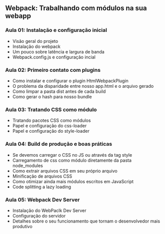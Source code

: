 ## Webpack: Trabalhando com módulos na sua webapp

### Aula 01: Instalação e configuração inicial

- Visão geral do projeto
- Instalação do webpack
- Um pouco sobre latência e largura de banda
- Webpack.config.js e configuração incial

### Aula 02: Primeiro contato com plugins

- Como instalar e configurar o plugin HtmlWebpackPlugin
- O problema da disparidade entre nosso app.html e o arquivo gerado
- Como limpar a pasta dist antes de cada build
- Como gerar o hash para nosso bundle

### Aula 03: Tratando CSS como módulo

- Tratando pacotes CSS como módulos
- Papel e configuração do css-loader
- Papel e configuração do style-loader

### Aula 04: Build de produção e boas práticas

- Se devemos carregar o CSS no JS ou através da tag style
- Carregamento de css como módulo diretamente da pasta node_modules
- Como extrair arquivos CSS em seu próprio arquivo
- Minificação de arquivos CSS
- Como otimizar ainda mais módulos escritos em JavaScript
- Code splitting a lazy loading

### Aula 05: Webpack Dev Server

- Instalação do WebPaclk Dev Server
- Configuração do servidor
- Detalhes sobre o seu funcionamento que tornam o desenvolvedor mais produtivo